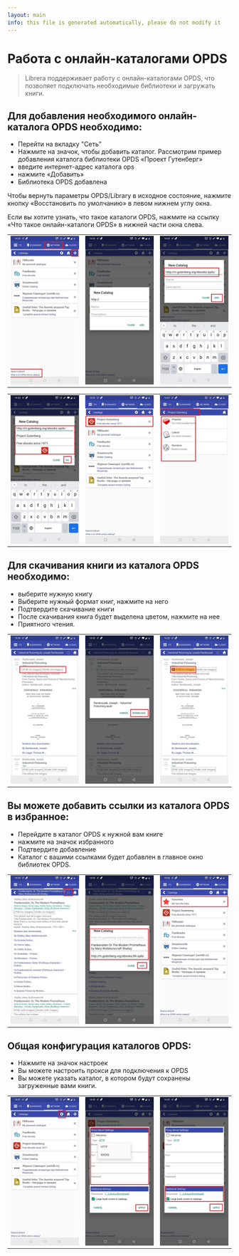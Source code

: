 ```yaml
---
layout: main
info: this file is generated automatically, please do not modify it
---
```


# Работа с онлайн-каталогами OPDS

> Librera поддерживает работу с онлайн-каталогами OPDS, что позволяет подключать необходимые библиотеки и загружать книги.

## Для добавления необходимого онлайн-каталога OPDS необходимо:
* Перейти на вкладку &quot;Сеть&quot;
* Нажмите на значок, чтобы добавить каталог. Рассмотрим пример добавления каталога библиотеки OPDS «Проект Гутенберг»
* введите интернет-адрес каталога ops
* нажмите «Добавить»
* Библиотека OPDS добавлена

Чтобы вернуть параметры OPDS/Library в исходное состояние, нажмите кнопку «Восстановить по умолчанию» в левом нижнем углу окна.

Если вы хотите узнать, что такое каталоги OPDS, нажмите на ссылку «Что такое онлайн-каталоги OPDS» в нижней части окна слева.

||||
|-|-|-|
|![](1.jpg)|![](2.jpg)|![](3.jpg)|

||||
|-|-|-|
|![](4.jpg)|![](5.jpg)|![](6.jpg)|


## Для скачивания книги из каталога OPDS необходимо:
* выберите нужную книгу
* Выберите нужный формат книг, нажмите на него
* Подтвердите скачивание книги
* После скачивания книга будет выделена цветом, нажмите на нее
* Приятного чтения.

||||
|-|-|-|
|![](7.jpg)|![](8.jpg)|![](9.jpg)|


## Вы можете добавить ссылки из каталога OPDS в избранное:
* Перейдите в каталог OPDS к нужной вам книге
* нажмите на значок избранного
* Подтвердите добавление
* Каталог с вашими ссылками будет добавлен в главное окно библиотек OPDS.

||||
|-|-|-|
|![](10.jpg)|![](11.jpg)|![](12.jpg)|


## Общая конфигурация каталогов OPDS:
* Нажмите на значок настроек
* Вы можете настроить прокси для подключения к OPDS
* Вы можете указать каталог, в котором будут сохранены загруженные вами книги.

||||
|-|-|-|
|![](17.jpg)|![](18.jpg)|![](19.jpg)|





